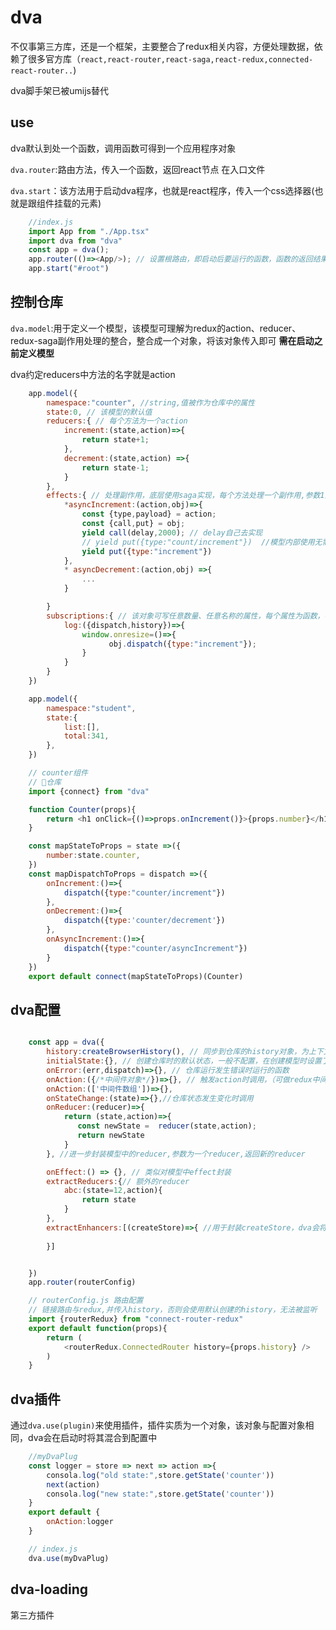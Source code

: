 # dva

不仅事第三方库，还是一个框架，主要整合了redux相关内容，方便处理数据，依赖了很多官方库（`react,react-router,react-saga,react-redux,connected-react-router..`)

dva脚手架已被umijs替代

## use

dva默认到处一个函数，调用函数可得到一个应用程序对象

`dva.router`:路由方法，传入一个函数，返回react节点
在入口文件

`dva.start`：该方法用于启动dva程序，也就是react程序，传入一个css选择器(也就是跟组件挂载的元素)

```javascript
    //index.js
    import App from "./App.tsx"
    import dva from "dva"
    const app = dva();
    app.router(()=><App/>); // 设置根路由，即启动后要运行的函数，函数的返回结果将被渲染，就是根组件
    app.start("#root")
```

## 控制仓库

`dva.model`:用于定义一个模型，该模型可理解为redux的action、reducer、redux-saga副作用处理的整合，整合成一个对象，将该对象传入即可
**需在启动之前定义模型**

dva约定reducers中方法的名字就是action

```javascript
    app.model({
        namespace:"counter", //string,值被作为仓库中的属性
        state:0, // 该模型的默认值
        reducers:{ // 每个方法为一个action
            increment:(state,action)=>{
                return state+1;
            },
            decrement:(state,action) =>{
                return state-1;
            }
        },
        effects:{ // 处理副作用，底层使用saga实现，每个方法处理一个副作用,参数1为action对象，参数2为封装好的sageEffect对象
            *asyncIncrement:(action,obj)=>{
                const {type,payload} = action;
                const {call,put} = obj;
                yield call(delay,2000); // delay自己去实现
                // yield put({type:"count/increment"})  //模型内部使用无需加前缀
                yield put({type:"increment"})  
            },
            * asyncDecrement:(action,obj) =>{
                ...
            }

        }
        subscriptions:{ // 该对象可写任意数量、任意名称的属性，每个属性为函数，参数为一个对象，包含dispatch和history,这些函数会在模型加入到仓库后，立即执行,之后不再执行
            log:({dispatch,history})=>{
                window.onresize=()=>{
                      obj.dispatch({type:"increment"});
                }
            }
        }
    })

    app.model({
        namespace:"student",
        state:{
            list:[],
            total:341,
        },
    })
```

```javascript
    // counter组件
    // 🔗仓库
    import {connect} from "dva"

    function Counter(props){
        return <h1 onClick={()=>props.onIncrement()}>{props.number}</h1>
    }

    const mapStateToProps = state =>({
        number:state.counter,
    })
    const mapDispatchToProps = dispatch =>({
        onIncrement:()=>{
            dispatch({type:"counter/increment"})
        },
        onDecrement:()=>{
            dispatch({type:'counter/decrement'})
        },
        onAsyncIncrement:()=>{
            dispatch({type:"counter/asyncIncrement"})
        }
    })
    export default connect(mapStateToProps)(Counter)

```

## dva配置

```javascript

    const app = dva({
        history:createBrowserHistory(), // 同步到仓库的history对象，为上下文提供history对象
        initialState:{}, // 创建仓库时的默认状态，一般不配置，在创建模型时设置了
        onError:(err,dispatch)=>{}, // 仓库运行发生错误时运行的函数
        onAction:({/*中间件对象*/})=>{}, // 触发action时调用，（可做redux中间件）
        onAction:(['中间件数组'])=>{},
        onStateChange:(state)=>{},//仓库状态发生变化时调用
        onReducer:(reducer)=>{
            return (state,action)=>{
               const newState =  reducer(state,action);
               return newState
            }
        }, //进一步封装模型中的reducer,参数为一个reducer,返回新的reducer

        onEffect:() => {}, // 类似对模型中effect封装
        extractReducers:{// 额外的reducer
            abc:(state=12,action){
                return state
            }
        }, 
        extractEnhancers:[(createStore)=>{ //用于封装createStore，dva会将原仓库创建函数作为参数传入,返回一个新的用于创新仓库的函数
            
        }]


    })
    app.router(routerConfig)
```

```javascript
    // routerConfig.js 路由配置
    // 链接路由与redux,并传入history，否则会使用默认创建的history，无法被监听
    import {routerRedux} from "connect-router-redux"
    export default function(props){
        return (
            <routerRedux.ConnectedRouter history={props.history} />
        )
    }
```

## dva插件

通过`dva.use(plugin)`来使用插件，插件实质为一个对象，该对象与配置对象相同，dva会在启动时将其混合到配置中

```javascript
    //myDvaPlug
    const logger = store => next => action =>{
        consola.log("old state:",store.getState('counter'))
        next(action)
        consola.log("new state:",store.getState('counter'))
    }
    export default {
        onAction:logger
    }

    // index.js
    dva.use(myDvaPlug)
```

## dva-loading

 第三方插件
